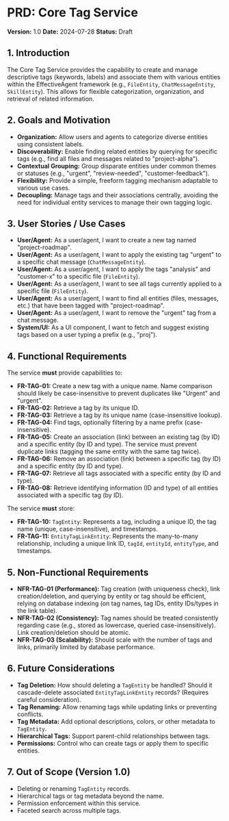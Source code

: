 # PRD: Core Tag Service

**Version:** 1.0
**Date:** 2024-07-28
**Status:** Draft

## 1. Introduction

The Core Tag Service provides the capability to create and manage descriptive tags (keywords, labels) and associate them with various entities within the EffectiveAgent framework (e.g., `FileEntity`, `ChatMessageEntity`, `SkillEntity`). This allows for flexible categorization, organization, and retrieval of related information.

## 2. Goals and Motivation

*   **Organization:** Allow users and agents to categorize diverse entities using consistent labels.
*   **Discoverability:** Enable finding related entities by querying for specific tags (e.g., find all files and messages related to "project-alpha").
*   **Contextual Grouping:** Group disparate entities under common themes or statuses (e.g., "urgent", "review-needed", "customer-feedback").
*   **Flexibility:** Provide a simple, freeform tagging mechanism adaptable to various use cases.
*   **Decoupling:** Manage tags and their associations centrally, avoiding the need for individual entity services to manage their own tagging logic.

## 3. User Stories / Use Cases

*   **User/Agent:** As a user/agent, I want to create a new tag named "project-roadmap".
*   **User/Agent:** As a user/agent, I want to apply the existing tag "urgent" to a specific chat message (`ChatMessageEntity`).
*   **User/Agent:** As a user/agent, I want to apply the tags "analysis" and "customer-x" to a specific file (`FileEntity`).
*   **User/Agent:** As a user/agent, I want to see all tags currently applied to a specific file (`FileEntity`).
*   **User/Agent:** As a user/agent, I want to find all entities (files, messages, etc.) that have been tagged with "project-roadmap".
*   **User/Agent:** As a user/agent, I want to remove the "urgent" tag from a chat message.
*   **System/UI:** As a UI component, I want to fetch and suggest existing tags based on a user typing a prefix (e.g., "proj").

## 4. Functional Requirements

The service **must** provide capabilities to:

*   **FR-TAG-01:** Create a new tag with a unique name. Name comparison should likely be case-insensitive to prevent duplicates like "Urgent" and "urgent".
*   **FR-TAG-02:** Retrieve a tag by its unique ID.
*   **FR-TAG-03:** Retrieve a tag by its unique name (case-insensitive lookup).
*   **FR-TAG-04:** Find tags, optionally filtering by a name prefix (case-insensitive).
*   **FR-TAG-05:** Create an association (link) between an existing tag (by ID) and a specific entity (by ID and type). The service must prevent duplicate links (tagging the same entity with the same tag twice).
*   **FR-TAG-06:** Remove an association (link) between a specific tag (by ID) and a specific entity (by ID and type).
*   **FR-TAG-07:** Retrieve all tags associated with a specific entity (by ID and type).
*   **FR-TAG-08:** Retrieve identifying information (ID and type) of all entities associated with a specific tag (by ID).

The service **must** store:

*   **FR-TAG-10:** `TagEntity`: Represents a tag, including a unique ID, the tag name (unique, case-insensitive), and timestamps.
*   **FR-TAG-11:** `EntityTagLinkEntity`: Represents the many-to-many relationship, including a unique link ID, `tagId`, `entityId`, `entityType`, and timestamps.

## 5. Non-Functional Requirements

*   **NFR-TAG-01 (Performance):** Tag creation (with uniqueness check), link creation/deletion, and querying by entity or tag should be efficient, relying on database indexing (on tag names, tag IDs, entity IDs/types in the link table).
*   **NFR-TAG-02 (Consistency):** Tag names should be treated consistently regarding case (e.g., stored as lowercase, queried case-insensitively). Link creation/deletion should be atomic.
*   **NFR-TAG-03 (Scalability):** Should scale with the number of tags and links, primarily limited by database performance.

## 6. Future Considerations

*   **Tag Deletion:** How should deleting a `TagEntity` be handled? Should it cascade-delete associated `EntityTagLinkEntity` records? (Requires careful consideration).
*   **Tag Renaming:** Allow renaming tags while updating links or preventing conflicts.
*   **Tag Metadata:** Add optional descriptions, colors, or other metadata to `TagEntity`.
*   **Hierarchical Tags:** Support parent-child relationships between tags.
*   **Permissions:** Control who can create tags or apply them to specific entities.

## 7. Out of Scope (Version 1.0)

*   Deleting or renaming `TagEntity` records.
*   Hierarchical tags or tag metadata beyond the name.
*   Permission enforcement within this service.
*   Faceted search across multiple tags.
